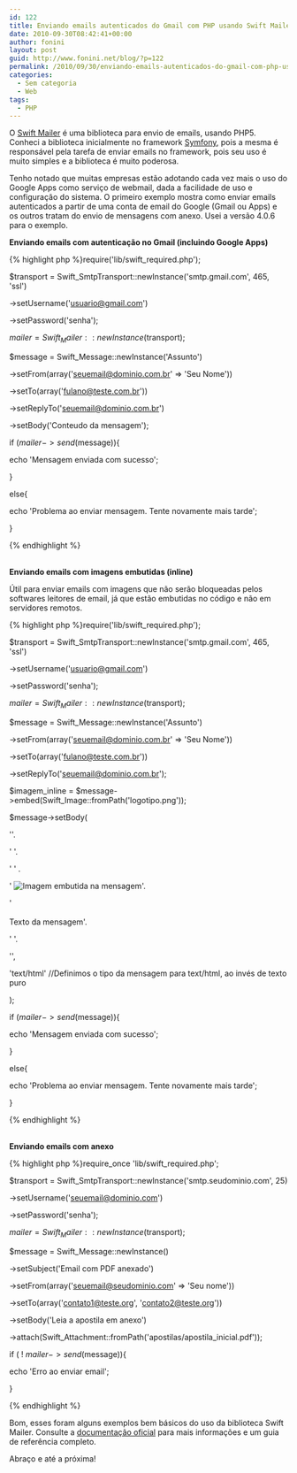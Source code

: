 ```yaml
---
id: 122
title: Enviando emails autenticados do Gmail com PHP usando Swift Mailer
date: 2010-09-30T08:42:41+00:00
author: fonini
layout: post
guid: http://www.fonini.net/blog/?p=122
permalink: /2010/09/30/enviando-emails-autenticados-do-gmail-com-php-usando-swift-mailer/
categories:
  - Sem categoria
  - Web
tags:
  - PHP
---
```

O <a href="http://www.swiftmailer.org" rel="externo nofollow">Swift Mailer</a> é uma biblioteca para envio de emails, usando PHP5. Conheci a biblioteca inicialmente no framework <a href="http://www.symfony-project.org" rel="externo nofollow">Symfony</a>, pois a mesma é responsável pela tarefa de enviar emails no framework, pois seu uso é muito simples e a biblioteca é muito poderosa.

Tenho notado que muitas empresas estão adotando cada vez mais o uso do Google Apps como serviço de webmail, dada a facilidade de uso e configuração do sistema. O primeiro exemplo mostra como enviar emails autenticados a partir de uma conta de email do Google (Gmail ou Apps) e os outros tratam do envio de mensagens com anexo. Usei a versão 4.0.6 para o exemplo.

<span style="font-size: 14px;"><strong>Enviando emails com autenticação no Gmail (incluindo Google Apps)</strong></span>

{% highlight php %}require('lib/swift_required.php');

$transport = Swift_SmtpTransport::newInstance('smtp.gmail.com', 465, 'ssl')
	  
->setUsername('usuario@gmail.com')
	  
->setPassword('senha');

$mailer = Swift_Mailer::newInstance($transport);

$message = Swift_Message::newInstance('Assunto')
	  
->setFrom(array('seuemail@dominio.com.br' => 'Seu Nome'))
	  
->setTo(array('fulano@teste.com.br'))
	  
->setReplyTo('seuemail@dominio.com.br')
	  
->setBody('Conteudo da mensagem');

if ($mailer->send($message)){
	  
echo 'Mensagem enviada com sucesso';
  
}
  
else{
	  
echo 'Problema ao enviar mensagem. Tente novamente mais tarde';
  
}
  
{% endhighlight %}

<span style="font-size: 14px;"><br /> <strong>Enviando emails com imagens embutidas (inline)</strong></span>
  
Útil para enviar emails com imagens que não serão bloqueadas pelos softwares leitores de email, já que estão embutidas no código e não em servidores remotos.

{% highlight php %}require('lib/swift_required.php');

$transport = Swift_SmtpTransport::newInstance('smtp.gmail.com', 465, 'ssl')
	  
->setUsername('usuario@gmail.com')
	  
->setPassword('senha');

$mailer = Swift_Mailer::newInstance($transport);

$message = Swift_Message::newInstance('Assunto')
	  
->setFrom(array('seuemail@dominio.com.br' => 'Seu Nome'))
	  
->setTo(array('fulano@teste.com.br'))
	  
->setReplyTo('seuemail@dominio.com.br');

$imagem\_inline = $message->embed(Swift\_Image::fromPath('logotipo.png'));

$message->setBody(
	  
'<html>'.
	  
' <head></head>'.
	  
' <body>' .
	  
' <img src="'.$imagem_inline.'" alt="Imagem embutida na mensagem" />'.
	  
' <br /><br />Texto da mensagem'.
	  
' </body>'.
	  
'</html>',
    
'text/html' //Definimos o tipo da mensagem para text/html, ao invés de texto puro
  
);

if ($mailer->send($message)){
	  
echo 'Mensagem enviada com sucesso';
  
}
  
else{
	  
echo 'Problema ao enviar mensagem. Tente novamente mais tarde';
  
}
  
{% endhighlight %}

<span style="font-size: 14px;"><br /> <strong>Enviando emails com anexo</strong></span>

{% highlight php %}require\_once 'lib/swift\_required.php';

$transport = Swift_SmtpTransport::newInstance('smtp.seudominio.com', 25)
	  
->setUsername('seuemail@dominio.com')
	  
->setPassword('senha');

$mailer = Swift_Mailer::newInstance($transport);

$message = Swift_Message::newInstance()
	  
->setSubject('Email com PDF anexado')
	  
->setFrom(array('seuemail@seudominio.com' => 'Seu nome'))
	  
->setTo(array('contato1@teste.org', 'contato2@teste.org'))
	  
->setBody('Leia a apostila em anexo')
	  
->attach(Swift\_Attachment::fromPath('apostilas/apostila\_inicial.pdf'));

if ( ! $mailer->send($message)){
	  
echo 'Erro ao enviar email';
  
}
  
{% endhighlight %}

Bom, esses foram alguns exemplos bem básicos do uso da biblioteca Swift Mailer. Consulte a <a href="http://swiftmailer.org/docs/introduction" rel="externo nofollow">documentação oficial</a> para mais informações e um guia de referência completo.

Abraço e até a próxima!